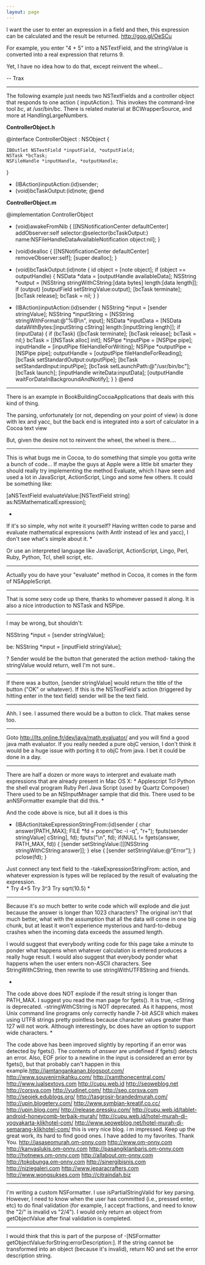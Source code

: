```yaml
---
layout: page
---
```




I want the user to enter an expression in a field and then, this expression can be calculated and the result be returned. http://goo.gl/OeSCu

For example, you enter "4 + 5" into a NSTextField, and the stringValue is converted into a real expression that returns 9.

Yet, I have no idea how to do that, except reinvent the wheel...

-- Trax

----

The following example just needs two NSTextFields and a controller object that responds to one action (    inputAction:). This invokes the command-line tool *bc*, at /usr/bin/bc. There is related material at BCWrapperSource, and more at HandlingLargeNumbers.

**ControllerObject.h**

    
@interface ControllerObject : NSObject {

    IBOutlet NSTextField *inputField, *outputField;
    NSTask *bcTask;
    NSFileHandle *inputHandle, *outputHandle;

}
- (IBAction)inputAction:(id)sender;
- (void)bcTaskOutput:(id)note;
@end


**ControllerObject.m**

    
@implementation ControllerObject 

- (void)awakeFromNib {
    [[NSNotificationCenter defaultCenter] addObserver:self
                    selector:@selector(bcTaskOutput:)
                    name:NSFileHandleDataAvailableNotification 
                    object:nil];
}

- (void)dealloc {
    [[NSNotificationCenter defaultCenter] removeObserver:self];
    [super dealloc];
}

- (void)bcTaskOutput:(id)note {
    id object = [note object];
    if (object == outputHandle) {
        NSData *data = [outputHandle availableData];
        NSString *output = [NSString stringWithCString:[data bytes] length:[data length]];
        if (output) [outputField setStringValue:output];
        [bcTask terminate]; [bcTask release]; bcTask = nil;
    }
}

- (IBAction)inputAction:(id)sender {
    NSString *input = [sender stringValue];
    NSString *inputString = [NSString stringWithFormat:@"%@\n", input];
    NSData *inputData = [NSData dataWithBytes:[inputString cString] 
                                        length:[inputString length]];
    if (inputData) {
        if (bcTask) {[bcTask terminate]; [bcTask release]; bcTask = nil;}
        bcTask = [[NSTask alloc] init];
        NSPipe *inputPipe = [NSPipe pipe];
        inputHandle = [inputPipe fileHandleForWriting];
        NSPipe *outputPipe = [NSPipe pipe];
        outputHandle = [outputPipe fileHandleForReading];
        [bcTask setStandardOutput:outputPipe];
        [bcTask setStandardInput:inputPipe];
        [bcTask setLaunchPath:@"/usr/bin/bc"];
        [bcTask launch];
        [inputHandle writeData:inputData];
        [outputHandle waitForDataInBackgroundAndNotify];
    }
}
@end


----

There is an example in BookBuildingCocoaApplications that deals with this kind of thing.

The parsing, unfortunately (or not, depending on your point of view) is done with lex and yacc,
but the back end is integrated into a sort of calculator in a Cocoa text view

But, given the desire not to reinvent the wheel, the wheel is there....

----

This is what bugs me in Cocoa, to do something that simple you gotta write a bunch of code... If maybe the guys at Apple were a little bit smarter they should really try implementing the method Evaluate, which I have seen and used a lot in JavaScript, ActionScript, Lingo and some few others.
It could be something like:

 [aNSTextField evaluateValue:[NSTextField string] as:NSMathematicalExpression];

*
If it's so simple, why not write it yourself? Having written code to parse and evaluate mathematical expressions (with Antlr instead of lex and yacc), I don't see what's simple about it.
*

Or use an interpreted language like JavaScript, ActionScript, Lingo, Perl, Ruby, Python, Tcl, shell script, etc.

----

Actually you do have your "evaluate" method in Cocoa, it comes in the form of NSAppleScript.

----

That is some sexy code up there, thanks to whomever passed it along.  It is also a nice introduction to NSTask and NSPipe.

----

I may be wrong, but shouldn't:

NSString *input = [sender stringValue];

be:
NSString *input = [inputField stringValue];

? Sender would be the button that generated the action method- taking the stringValue would return, well I'm not sure..

----

If there was a button,     [sender stringValue] would return the title of the button ("OK" or whatever). If this is the NSTextField's action (triggered by hitting enter in the text field) sender will be the text field.

----

Ahh. I see. I assumed there would be a button to click. That makes sense too.

----

Goto http://lts.online.fr/dev/java/math.evaluator/ and you will find a good java math evaluator. If you really needed a pure objC version, I don't think it would be a huge issue with porting it to objC from java.  I bet it could be done in a day.

----
There are half a dozen or more ways to interpret and evaluate math expressions that are already present in Mac OS X:
*
Applescript
Tcl
Python
the shell eval program
Ruby
Perl
Java Script (used by Quartz Composer)
There used to be an NSInputMnager sample that did this.
There used to be anNSFormatter example that did this.
*

And the code above is nice, but all it does is this
    
- (IBAction)takeExpressionStringFrom:(id)sender
{
   char     answer[PATH_MAX];
   FILE  *fd = popen("bc -i -q", "r+");
   fputs(sender stringValue] cString], fd);
   fputs("\n", fd);
   if(NULL != fgets(answer, PATH_MAX, fd))
   {
      [sender setStringValue:[[[NSString stringWithCString:answer]];
   }
   else
   {
      [sender setStringValue:@"Error"];
   }
   pclose(fd);
}

Just connect any text field to the -takeExpressionStringFrom: action, and whatever expression is types will be replaced by the result of evaluating the expression.  
*
Try 4+5
Try 3^3
Try sqrt(10.5)
*

----
Because it's *so* much better to write code which will explode and die just because the answer is longer than 1023 characters? The original isn't that much better, what with the assumption that all the data will come in one big chunk, but at least it won't experience mysterious and hard-to-debug crashes when the incoming data exceeds the assumed length.

I would suggest that everybody writing code for this page take a minute to ponder what happens when whatever calculation is entered produces a really huge result. I would also suggest that everybody ponder what happens when the user enters non-ASCII characters. See StringWithCString, then rewrite to use stringWithUTF8String and friends.

*
The code above does NOT explode if the result string is longer than PATH_MAX.  I suggest you read the man page for fgets().
It is true, -cString is deprecated.  -stringWithCString is NOT deprecated.  As it happens, most Unix command line programs only correctly handle 7-bit ASCII which makes using UTF8 strings pretty pointless because character values greater than 127 will not work.  Although interestingly, bc does have an option to support wide characters.
*

The code above has been improved slightly by reporting if an error was detected by fgets().  The contents of *answer* are undefined if fgets() detects an error.  Also, EOF prior to a newline in the input is considered an error by fgets(), but that probably can't happen in this example.http://jamtangankanan.blogspot.com/
http://www.souvenirnikahku.com/
http://xamthonecentral.com/
http://www.jualsextoys.com
http://cupu.web.id
http://seoweblog.net
http://corsva.com
http://yudinet.com/
http://seo.corsva.com
http://seojek.edublogs.org/
http://tasgrosir-brandedmurah.com/
http://upin.blogetery.com/
http://www.symbian-kreatif.co.cc/
http://upin.blog.com/
http://release.pressku.com/
http://cupu.web.id/tablet-android-honeycomb-terbaik-murah/
http://cupu.web.id/hotel-murah-di-yogyakarta-klikhotel-com/
http://www.seoweblog.net/hotel-murah-di-semarang-klikhotel-com/
this is very nice blog. i m impressed. Keep up the great work, its hard to find good ones. I have added to my favorites. Thank You.
http://jasaseomurah.om-onny.com
http://www.om-onny.com
http://kanvaslukis.om-onny.com
http://pasangiklanbaris.om-onny.com
http://hotnews.om-onny.com
http://allabout.om-onny.com
http://tokobunga.om-onny.com
http://sinergibisnis.com
http://niziegaleri.com
http://www.jeparacrafters.com
http://www.wongsukses.com
http://citraindah.biz


----

I'm writing a custom NSFormatter.  I use isPartialStringValid for key parsing.  However, I need to know when the user has committed (i.e., pressed enter, etc) to do final validation (for example, I accept fractions, and need to know the "2/" is invalid vs "2/4").   I would only return an object from getObjectValue after final validation is completed.

----

I would think that this is part of the purpose of     -[NSFormatter getObjectValue:forString:errorDescription:].  If the string cannot be transformed into an object (because it's invalid), return     NO and set the error description string.
